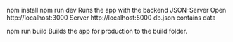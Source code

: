 npm install
npm run dev
Runs the app with the backend JSON-Server
Open http://localhost:3000 Server http://localhost:5000 db.json contains data

npm run build
Builds the app for production to the build folder.

